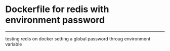 # Dockerfile for redis with environment password
 - - - 
 
testing redis on docker setting a global password throug environment variable

